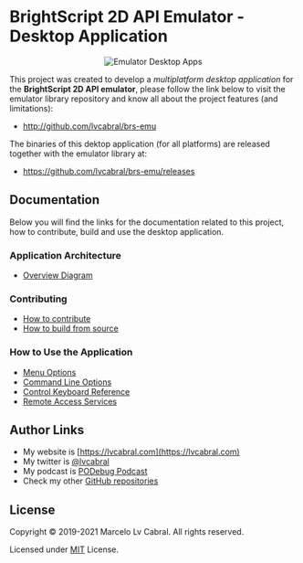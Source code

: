 # BrightScript 2D API Emulator - Desktop Application
<p align="center">
<img alt="Emulator Desktop Apps" src="docs/images/brs-emu-app.png?raw=true"/>
</p>

This project was created to develop a _multiplatform desktop application_ for the **BrightScript 2D API emulator**, please follow the link below to visit the emulator library repository and know all about the project features (and limitations):
- http://github.com/lvcabral/brs-emu

The binaries of this dektop application (for all platforms) are released together with the emulator library at:
- https://github.com/lvcabral/brs-emu/releases

## Documentation

Below you will find the links for the documentation related to this project, how to contribute, build and use the desktop application.

### Application Architecture

* [Overview Diagram](docs/images/brs-emu-app-architecture-overview.png)

### Contributing

* [How to contribute](docs/contributing.md)
* [How to build from source](docs/build-from-source.md)

### How to Use the Application

* [Menu Options](docs/how-to-use.md#menu-options)
* [Command Line Options](docs/how-to-use.md#command-line-options)
* [Control Keyboard Reference](docs/control-reference.md)
* [Remote Access Services](docs/remote-access.md)

## Author Links
- My website is [https://lvcabral.com](https://lvcabral.com)
- My twitter is [@lvcabral](https://twitter.com/lvcabral)
- My podcast is [PODebug Podcast](http://podebug.com)
- Check my other [GitHub repositories ](https://github.com/lvcabral)

## License

Copyright © 2019-2021 Marcelo Lv Cabral. All rights reserved.

Licensed under [MIT](LICENSE) License.
